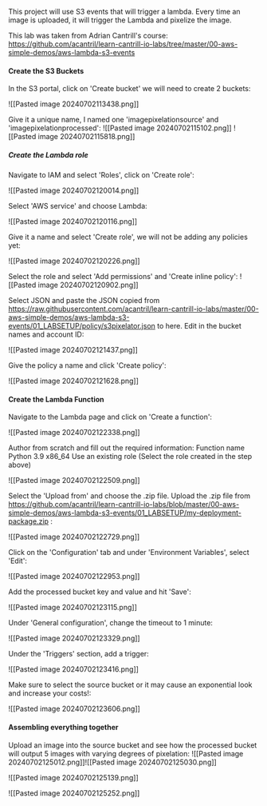 This project will use S3 events that will trigger a lambda. Every time an image is uploaded, it will trigger the Lambda and pixelize the image. 

This lab was taken from Adrian Cantrill's course: https://github.com/acantril/learn-cantrill-io-labs/tree/master/00-aws-simple-demos/aws-lambda-s3-events
#### Create the S3 Buckets
In the S3 portal, click on 'Create bucket' we will need to create 2 buckets:

![[Pasted image 20240702113438.png]]

Give it a unique name, I named one 'imagepixelationsource' and 'imagepixelationprocessed':
![[Pasted image 20240702115102.png]]
![[Pasted image 20240702115818.png]]

##### Create the Lambda role

Navigate to IAM and select 'Roles', click on 'Create role':

![[Pasted image 20240702120014.png]]

Select 'AWS service' and choose Lambda:

![[Pasted image 20240702120116.png]]

Give it a name and select 'Create role', we will not be adding any policies yet:

![[Pasted image 20240702120226.png]]

Select the role and select 'Add permissions' and 'Create inline policy':
![[Pasted image 20240702120902.png]]

Select JSON and paste the JSON copied from https://raw.githubusercontent.com/acantril/learn-cantrill-io-labs/master/00-aws-simple-demos/aws-lambda-s3-events/01_LABSETUP/policy/s3pixelator.json to here. Edit in the bucket names and account ID:

![[Pasted image 20240702121437.png]]

Give the policy a name and click 'Create policy':

![[Pasted image 20240702121628.png]]

#### Create the Lambda Function

Navigate to the Lambda page and click on 'Create a function':

![[Pasted image 20240702122338.png]]

Author from scratch and fill out the required information:
	Function name
	Python 3.9
	x86_64
	Use an existing role (Select the role created in the step above)

![[Pasted image 20240702122509.png]]

Select the 'Upload from' and choose the .zip file. Upload the .zip file from https://github.com/acantril/learn-cantrill-io-labs/blob/master/00-aws-simple-demos/aws-lambda-s3-events/01_LABSETUP/my-deployment-package.zip :

![[Pasted image 20240702122729.png]]

Click on the 'Configuration' tab and under 'Environment Variables', select 'Edit':

![[Pasted image 20240702122953.png]]

Add the processed bucket key and value and hit 'Save':

![[Pasted image 20240702123115.png]]

Under 'General configuration', change the timeout to 1 minute:

![[Pasted image 20240702123329.png]]

Under the 'Triggers' section, add a trigger:

![[Pasted image 20240702123416.png]]

Make sure to select the source bucket or it may cause an exponential look and increase your costs!:

![[Pasted image 20240702123606.png]]

#### Assembling everything together

Upload an image into the source bucket and see how the processed bucket will output 5 images with varying degrees of pixelation:
![[Pasted image 20240702125012.png]]![[Pasted image 20240702125030.png]]

![[Pasted image 20240702125139.png]]

![[Pasted image 20240702125252.png]]